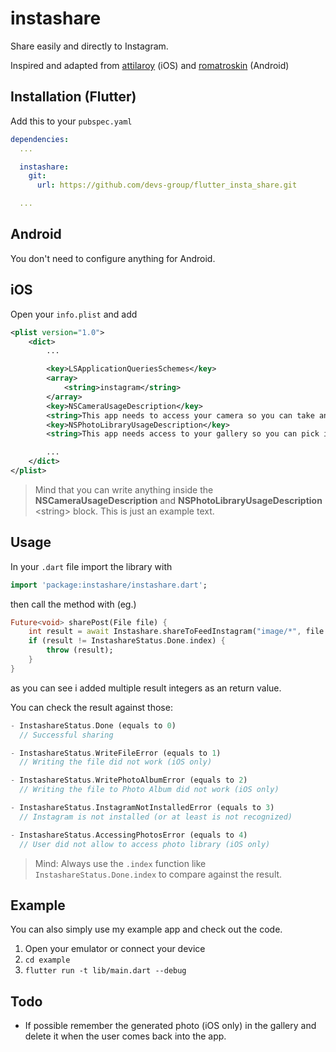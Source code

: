 # instashare
Share easily and directly to Instagram.

Inspired and adapted from [attilaroy](https://github.com/attilaroy/share-instagram-swift) (iOS) and [romatroskin](https://github.com/romatroskin/social_share_plugin) (Android)

## Installation (Flutter)
Add this to your `pubspec.yaml`
```yaml
dependencies:
  ...

  instashare:
    git:
      url: https://github.com/devs-group/flutter_insta_share.git

  ...
```

## Android
You don't need to configure anything for Android.

## iOS
Open your `info.plist` and add
```xml
<plist version="1.0">
    <dict>
        ...

        <key>LSApplicationQueriesSchemes</key>
        <array>
            <string>instagram</string>
        </array>
        <key>NSCameraUsageDescription</key>
        <string>This app needs to access your camera so you can take and add photos easily into the app.</string>
        <key>NSPhotoLibraryUsageDescription</key>
        <string>This app needs access to your gallery so you can pick images or share to Instagram.</string>

        ...
    </dict>
</plist>
```

> Mind that you can write anything inside the **NSCameraUsageDescription** and **NSPhotoLibraryUsageDescription** \<string\> block. This is just an example text.

## Usage
In your `.dart` file import the library with

```dart
import 'package:instashare/instashare.dart';
```

then call the method with (eg.)

```dart
Future<void> sharePost(File file) {
    int result = await Instashare.shareToFeedInstagram("image/*", file.path);
    if (result != InstashareStatus.Done.index) {
        throw (result);
    }
}
```

as you can see i added multiple result integers as an return value.

You can check the result against those:

```dart
- InstashareStatus.Done (equals to 0)
  // Successful sharing

- InstashareStatus.WriteFileError (equals to 1)
  // Writing the file did not work (iOS only)

- InstashareStatus.WritePhotoAlbumError (equals to 2)
  // Writing the file to Photo Album did not work (iOS only)

- InstashareStatus.InstagramNotInstalledError (equals to 3)
  // Instagram is not installed (or at least is not recognized)

- InstashareStatus.AccessingPhotosError (equals to 4)
  // User did not allow to access photo library (iOS only)
```

> Mind: Always use the `.index` function like `InstashareStatus.Done.index` to compare against the result.

## Example
You can also simply use my example app and check out the code.

1. Open your emulator or connect your device
2. `cd example`
3. `flutter run -t lib/main.dart --debug`

## Todo
- If possible remember the generated photo (iOS only) in the gallery and delete it when the user comes back into the app.
